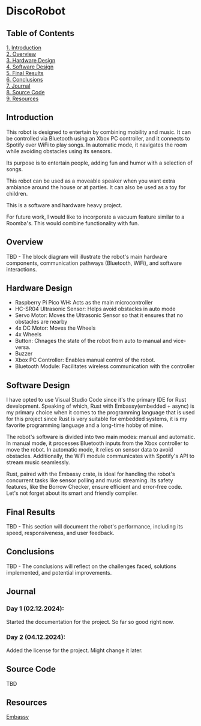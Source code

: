 # DiscoRobot
## Table of Contents
[1. Introduction](#introduction)\
[2. Overview](#overview)\
[3. Hardware Design](#hardware-design)\
[4. Software Design](#software-design)\
[5. Final Results](#final-results)\
[6. Conclusions](#conclusions)\
[7. Journal](#journal)\
[8. Source Code](#source-code)\
[9. Resources](#resources)

## Introduction
This robot is designed to entertain by combining mobility and music. It can be controlled via Bluetooth using an Xbox PC controller, and it connects to Spotify over WiFi to play songs. In automatic mode, it navigates the room while avoiding obstacles using its sensors.

Its purpose is to entertain people, adding fun and humor with a selection of songs.

This robot can be used as a moveable speaker when you want extra ambiance around the house or at parties. It can also be used as a toy for children.

This is a software and hardware heavy project.

For future work, I would like to incorporate a vacuum feature similar to a Roomba's. This would combine functionality with fun.

## Overview
TBD - The block diagram will illustrate the robot's main hardware components, communication pathways (Bluetooth, WiFi), and software interactions.

## Hardware Design
- Raspberry Pi Pico WH: Acts as the main microcontroller
- HC-SR04 Ultrasonic Sensor: Helps avoid obstacles in auto mode
- Servo Motor: Moves the Ultrasonic Sensor so that it ensures that no obstacles are nearby
- 4x DC Motor: Moves the Wheels
- 4x Wheels
- Button: Chnages the state of the robot from auto to manual and vice-versa.
- Buzzer
- Xbox PC Controller: Enables manual control of the robot.
- Bluetooth Module: Facilitates wireless communication with the controller
  
## Software Design
I have opted to use Visual Studio Code since it's the primary IDE for Rust development. Speaking of which, Rust with Embassy(embedded + async) is my primary choice when it comes to the programming language that is used for this project since Rust is very suitable for embedded systems, it is my favorite programming language and a long-time hobby of mine.

The robot's software is divided into two main modes: manual and automatic. In manual mode, it processes Bluetooth inputs from the Xbox controller to move the robot. In automatic mode, it relies on sensor data to avoid obstacles. Additionally, the WiFi module communicates with Spotify's API to stream music seamlessly.

Rust, paired with the Embassy crate, is ideal for handling the robot's concurrent tasks like sensor polling and music streaming. Its safety features, like the Borrow Checker, ensure efficient and error-free code. Let's not forget about its smart and friendly compiler.

## Final Results
TBD - This section will document the robot's performance, including its speed, responsiveness, and user feedback.

## Conclusions
TBD - The conclusions will reflect on the challenges faced, solutions implemented, and potential improvements.

## Journal
### Day 1 (02.12.2024):
Started the documentation for the project. So far so good right now.

### Day 2 (04.12.2024):
Added the license for the project. Might change it later.

## Source Code
TBD

## Resources
[Embassy](https://embassy.dev/)

